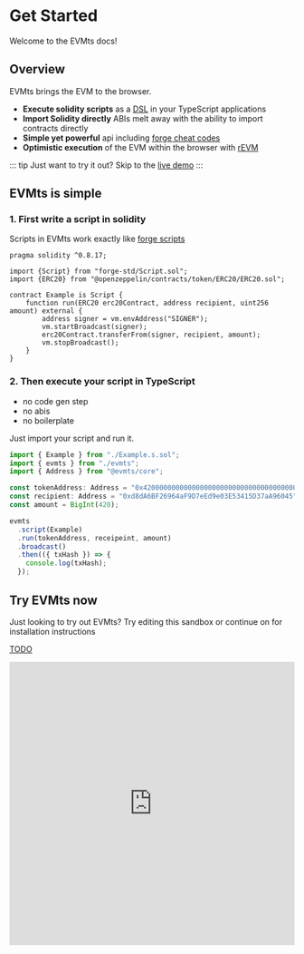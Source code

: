 # Get Started

Welcome to the EVMts docs!

## Overview

EVMts brings the EVM to the browser.

- **Execute solidity scripts** as a [DSL](https://en.wikipedia.org/wiki/Domain-specific_language) in your TypeScript applications
- **Import Solidity directly** ABIs melt away with the ability to import contracts directly
- **Simple yet powerful** api including [forge cheat codes](https://book.getfoundry.sh/forge/cheatcodes)
- **Optimistic execution** of the EVM within the browser with [rEVM](https://github.com/bluealloy/revm)

::: tip
Just want to try it out? Skip to the [live demo](https://stackblitz.com/edit/github-dluehe-d7t42l)
:::

## EVMts is simple

### 1. First write a script in solidity

Scripts in EVMts work exactly like [forge scripts](https://book.getfoundry.sh/tutorials/solidity-scripting)

```solidity [Example.s.sol]
pragma solidity ^0.8.17;

import {Script} from "forge-std/Script.sol";
import {ERC20} from "@openzeppelin/contracts/token/ERC20/ERC20.sol";

contract Example is Script {
    function run(ERC20 erc20Contract, address recipient, uint256 amount) external {
        address signer = vm.envAddress("SIGNER");
        vm.startBroadcast(signer);
        erc20Contract.transferFrom(signer, recipient, amount);
        vm.stopBroadcast();
    }
}
```

### 2. Then execute your script in TypeScript

- no code gen step
- no abis
- no boilerplate

Just import your script and run it.

```ts [example.ts]
import { Example } from "./Example.s.sol";
import { evmts } from "./evmts";
import { Address } from "@evmts/core";

const tokenAddress: Address = "0x4200000000000000000000000000000000000042";
const recipient: Address = "0xd8dA6BF26964aF9D7eEd9e03E53415D37aA96045";
const amount = BigInt(420);

evmts
  .script(Example)
  .run(tokenAddress, receipeint, amount)
  .broadcast()
  .then(({ txHash }) => {
    console.log(txHash);
  });
```

## Try EVMts now

Just looking to try out EVMts? Try editing this sandbox or continue on for installation instructions

[TODO](https://github.com/evmts/evmts-monorepo/issues/10)

<iframe frameborder="0" width="100%" height="500" src="https://stackblitz.com/edit/github-dluehe-d7t42l"></iframe>

